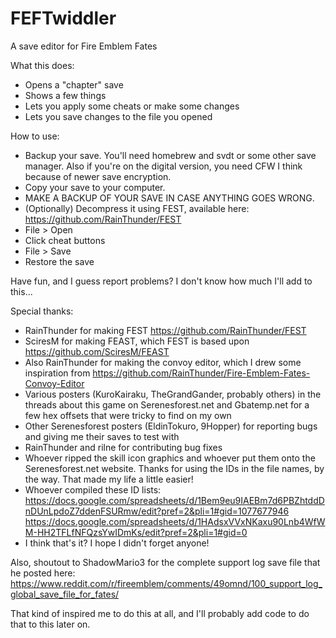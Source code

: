 # FEFTwiddler
A save editor for Fire Emblem Fates

What this does:
* Opens a "chapter" save
* Shows a few things
* Lets you apply some cheats or make some changes
* Lets you save changes to the file you opened

How to use:
* Backup your save. You'll need homebrew and svdt or some other save manager. Also if you're on the digital version, you need CFW I think because of newer save encryption.
* Copy your save to your computer.
* MAKE A BACKUP OF YOUR SAVE IN CASE ANYTHING GOES WRONG.
* (Optionally) Decompress it using FEST, available here: https://github.com/RainThunder/FEST
* File > Open
* Click cheat buttons
* File > Save
* Restore the save

Have fun, and I guess report problems? I don't know how much I'll add to this...

Special thanks:
* RainThunder for making FEST https://github.com/RainThunder/FEST
* SciresM for making FEAST, which FEST is based upon https://github.com/SciresM/FEAST
* Also RainThunder for making the convoy editor, which I drew some inspiration from https://github.com/RainThunder/Fire-Emblem-Fates-Convoy-Editor
* Various posters (KuroKairaku, TheGrandGander, probably others) in the threads about this game on Serenesforest.net and Gbatemp.net for a few hex offsets that were tricky to find on my own
* Other Serenesforest posters (EldinTokuro, 9Hopper) for reporting bugs and giving me their saves to test with
* RainThunder and rilne for contributing bug fixes
* Whoever ripped the skill icon graphics and whoever put them onto the Serenesforest.net website. Thanks for using the IDs in the file names, by the way. That made my life a little easier!
* Whoever compiled these ID lists: https://docs.google.com/spreadsheets/d/1Bem9eu9IAEBm7d6PBZhtddDnDUnLpdoZ7ddenFSURmw/edit?pref=2&pli=1#gid=1077677946 https://docs.google.com/spreadsheets/d/1HAdsxVVxNKaxu90Lnb4WfWM-HH2TFLfNFQzsYwIDmKs/edit?pref=2&pli=1#gid=0
* I think that's it? I hope I didn't forget anyone!

Also, shoutout to ShadowMario3 for the complete support log save file that he posted here: https://www.reddit.com/r/fireemblem/comments/49omnd/100_support_log_global_save_file_for_fates/

That kind of inspired me to do this at all, and I'll probably add code to do that to this later on.
